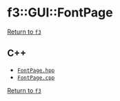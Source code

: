 # f3::GUI::FontPage

[Return to `f3`](/docs/f3.md)

## C++

- [`FontPage.hpp`](/c++/include/FontPage.hpp)
- [`FontPage.cpp`](/c++/source/FontPage.cpp)

[Return to `f3`](/docs/f3.md)